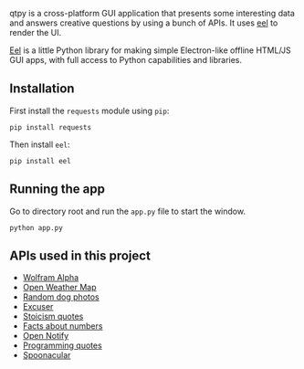 qtpy is a cross-platform GUI application that presents some interesting data and answers creative questions by using a bunch of APIs. It uses [eel](https://github.com/ChrisKnott/Eel) to render the UI.

[Eel](https://github.com/ChrisKnott/Eel) is a little Python library for making simple Electron-like offline HTML/JS GUI apps, with full access to Python capabilities and libraries.

## Installation

First install the `requests` module using `pip`:
```
pip install requests
```

Then install `eel`:
```
pip install eel
```

## Running the app

Go to directory root and run the `app.py` file to start the window.
```
python app.py
```

## APIs used in this project
* [Wolfram Alpha](https://products.wolframalpha.com/api/)
* [Open Weather Map](https://openweathermap.org/api)
* [Random dog photos](https://random.dog/woof.json)
* [Excuser](https://excuser.herokuapp.com/)
* [Stoicism quotes](https://github.com/tlcheah2/stoic-quote-lambda-public-api)
* [Facts about numbers](http://numbersapi.com/#random/trivia)
* [Open Notify](http://open-notify.org/)
* [Programming quotes](https://programming-quotes-api.herokuapp.com/)
* [Spoonacular](https://spoonacular.com/food-api)
